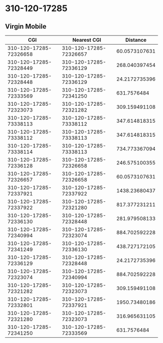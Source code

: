 # 310-120-17285
## Virgin Mobile


| CGI | Nearest CGI | Distance |
|-----|-------------|----------|
| 310-120-17285-72326658 | 310-120-17285-72326657 | 60.0573107631 |
| 310-120-17285-72328449 | 310-120-17285-72336129 | 268.040397454 |
| 310-120-17285-72328448 | 310-120-17285-72336129 | 24.2172735396 |
| 310-120-17285-72333569 | 310-120-17285-72341250 | 631.7576484 |
| 310-120-17285-72323073 | 310-120-17285-72321282 | 309.159491108 |
| 310-120-17285-73338113 | 310-120-17285-73338112 | 347.614818315 |
| 310-120-17285-73338112 | 310-120-17285-73338113 | 347.614818315 |
| 310-120-17285-73338114 | 310-120-17285-73338113 | 734.773367094 |
| 310-120-17285-72336128 | 310-120-17285-72326658 | 246.575100355 |
| 310-120-17285-72326657 | 310-120-17285-72326658 | 60.0573107631 |
| 310-120-17285-72337921 | 310-120-17285-72337922 | 1438.23680437 |
| 310-120-17285-72337922 | 310-120-17285-72321280 | 817.377231211 |
| 310-120-17285-72336130 | 310-120-17285-72328448 | 281.979508133 |
| 310-120-17285-72340994 | 310-120-17285-72323074 | 884.702592228 |
| 310-120-17285-72341249 | 310-120-17285-72336130 | 438.727172105 |
| 310-120-17285-72336129 | 310-120-17285-72328448 | 24.2172735396 |
| 310-120-17285-72323074 | 310-120-17285-72340994 | 884.702592228 |
| 310-120-17285-72321282 | 310-120-17285-72323073 | 309.159491108 |
| 310-120-17285-72332801 | 310-120-17285-72337921 | 1950.73480186 |
| 310-120-17285-72321280 | 310-120-17285-72323073 | 316.965631105 |
| 310-120-17285-72341250 | 310-120-17285-72333569 | 631.7576484 |
